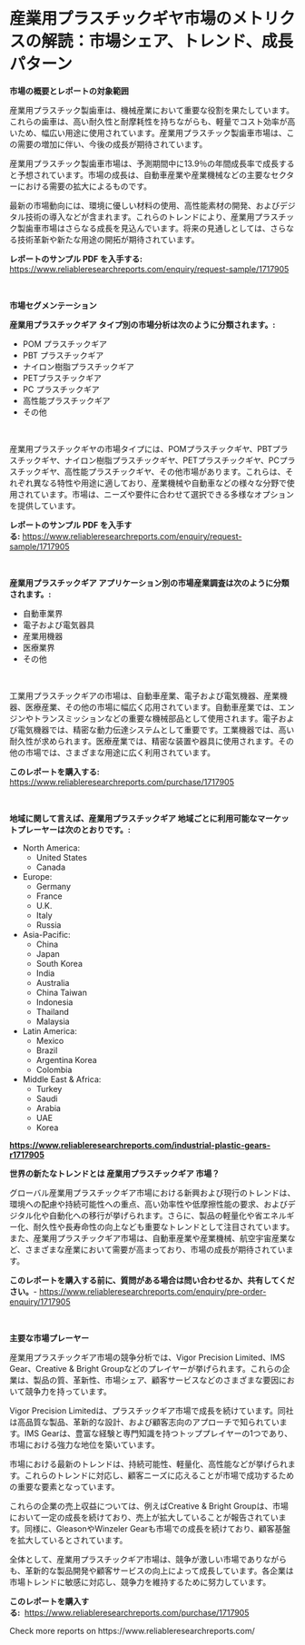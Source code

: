 <p><h1>産業用プラスチックギヤ市場のメトリクスの解読：市場シェア、トレンド、成長パターン</h1></p><p><strong>市場の概要とレポートの対象範囲</strong></p>
<p><p>産業用プラスチック製歯車は、機械産業において重要な役割を果たしています。これらの歯車は、高い耐久性と耐摩耗性を持ちながらも、軽量でコスト効率が高いため、幅広い用途に使用されています。産業用プラスチック製歯車市場は、この需要の増加に伴い、今後の成長が期待されています。</p><p>産業用プラスチック製歯車市場は、予測期間中に13.9％の年間成長率で成長すると予想されています。市場の成長は、自動車産業や産業機械などの主要なセクターにおける需要の拡大によるものです。</p><p>最新の市場動向には、環境に優しい材料の使用、高性能素材の開発、およびデジタル技術の導入などが含まれます。これらのトレンドにより、産業用プラスチック製歯車市場はさらなる成長を見込んでいます。将来の見通しとしては、さらなる技術革新や新たな用途の開拓が期待されています。</p></p>
<p><strong>レポートのサンプル PDF を入手する:</strong> <a href="https://www.reliableresearchreports.com/enquiry/request-sample/1717905">https://www.reliableresearchreports.com/enquiry/request-sample/1717905</a></p>
<p>&nbsp;</p>
<p><strong>市場セグメンテーション</strong></p>
<p><strong>産業用プラスチックギア タイプ別の市場分析は次のように分類されます。:</strong></p>
<p><ul><li>POM プラスチックギア</li><li>PBT プラスチックギア</li><li>ナイロン樹脂プラスチックギア</li><li>PETプラスチックギア</li><li>PC プラスチックギア</li><li>高性能プラスチックギア</li><li>その他</li></ul></p>
<p>&nbsp;</p>
<p><p>産業用プラスチックギヤの市場タイプには、POMプラスチックギヤ、PBTプラスチックギヤ、ナイロン樹脂プラスチックギヤ、PETプラスチックギヤ、PCプラスチックギヤ、高性能プラスチックギヤ、その他市場があります。これらは、それぞれ異なる特性や用途に適しており、産業機械や自動車などの様々な分野で使用されています。市場は、ニーズや要件に合わせて選択できる多様なオプションを提供しています。</p></p>
<p><strong>レポートのサンプル PDF を入手する:</strong>&nbsp;<a href="https://www.reliableresearchreports.com/enquiry/request-sample/1717905">https://www.reliableresearchreports.com/enquiry/request-sample/1717905</a></p>
<p>&nbsp;</p>
<p><strong> 産業用プラスチックギア アプリケーション別の市場産業調査は次のように分類されます。:</strong></p>
<p><ul><li>自動車業界</li><li>電子および電気器具</li><li>産業用機器</li><li>医療業界</li><li>その他</li></ul></p>
<p>&nbsp;</p>
<p><p>工業用プラスチックギアの市場は、自動車産業、電子および電気機器、産業機器、医療産業、その他の市場に幅広く応用されています。自動車産業では、エンジンやトランスミッションなどの重要な機械部品として使用されます。電子および電気機器では、精密な動力伝達システムとして重要です。工業機器では、高い耐久性が求められます。医療産業では、精密な装置や器具に使用されます。その他の市場では、さまざまな用途に広く利用されています。</p></p>
<p><strong>このレポートを購入する:</strong>&nbsp; <a href="https://www.reliableresearchreports.com/purchase/1717905">https://www.reliableresearchreports.com/purchase/1717905</a></p>
<p>&nbsp;</p>
<p><strong>地域に関して言えば、産業用プラスチックギア 地域ごとに利用可能なマーケットプレーヤーは次のとおりです。:</strong></p>
<p><ul>
    <li>
        North America:
        <ul>
            <li>United States</li>
            <li>Canada</li>
        </ul>
    </li>
    <li>
        Europe:
        <ul>
            <li>Germany</li>
            <li>France</li>
            <li>U.K.</li>
            <li>Italy</li>
            <li>Russia</li>
        </ul>
    </li>
    <li>
        Asia-Pacific:
        <ul>
            <li>China</li>
            <li>Japan</li>
            <li>South Korea</li>
            <li>India</li>
            <li>Australia</li>
            <li>China Taiwan</li>
            <li>Indonesia</li>
            <li>Thailand</li>
            <li>Malaysia</li>
        </ul>
    </li>
    <li>
        Latin America:
        <ul>
            <li>Mexico</li>
            <li>Brazil</li>
            <li>Argentina Korea</li>
            <li>Colombia</li>
        </ul>
    </li>
    <li>
        Middle East & Africa:
        <ul>
            <li>Turkey</li>
            <li>Saudi</li>
            <li>Arabia</li>
            <li>UAE</li>
            <li>Korea</li>
        </ul>
    </li>
    </ul></p>
<p><strong><a href="https://www.reliableresearchreports.com/industrial-plastic-gears-r1717905">https://www.reliableresearchreports.com/industrial-plastic-gears-r1717905</a></strong>&nbsp;</p>
<p><strong>世界の新たなトレンドとは 産業用プラスチックギア 市場？</strong></p>
<p><p>グローバル産業用プラスチックギア市場における新興および現行のトレンドは、環境への配慮や持続可能性への重点、高い効率性や低摩擦性能の要求、およびデジタル化や自動化への移行が挙げられます。さらに、製品の軽量化や省エネルギー化、耐久性や長寿命性の向上なども重要なトレンドとして注目されています。また、産業用プラスチックギア市場は、自動車産業や産業機械、航空宇宙産業など、さまざまな産業において需要が高まっており、市場の成長が期待されています。</p></p>
<p><strong>このレポートを購入する前に、質問がある場合は問い合わせるか、共有してください。</strong>- <a href="https://www.reliableresearchreports.com/enquiry/pre-order-enquiry/1717905">https://www.reliableresearchreports.com/enquiry/pre-order-enquiry/1717905</a></p>
<p>&nbsp;</p>
<p><strong>主要な市場プレーヤー</strong></p>
<p><p>産業用プラスチックギア市場の競争分析では、Vigor Precision Limited、IMS Gear、Creative & Bright Groupなどのプレイヤーが挙げられます。これらの企業は、製品の質、革新性、市場シェア、顧客サービスなどのさまざまな要因において競争力を持っています。</p><p>Vigor Precision Limitedは、プラスチックギア市場で成長を続けています。同社は高品質な製品、革新的な設計、および顧客志向のアプローチで知られています。IMS Gearは、豊富な経験と専門知識を持つトッププレイヤーの1つであり、市場における強力な地位を築いています。</p><p>市場における最新のトレンドは、持続可能性、軽量化、高性能などが挙げられます。これらのトレンドに対応し、顧客ニーズに応えることが市場で成功するための重要な要素となっています。</p><p>これらの企業の売上収益については、例えばCreative & Bright Groupは、市場において一定の成長を続けており、売上が拡大していることが報告されています。同様に、GleasonやWinzeler Gearも市場での成長を続けており、顧客基盤を拡大しているとされています。</p><p>全体として、産業用プラスチックギア市場は、競争が激しい市場でありながらも、革新的な製品開発や顧客サービスの向上によって成長しています。各企業は市場トレンドに敏感に対応し、競争力を維持するために努力しています。</p></p>
<p><strong>このレポートを購入する:</strong>&nbsp;&nbsp;<a href="https://www.reliableresearchreports.com/purchase/1717905">https://www.reliableresearchreports.com/purchase/1717905</a></p>
<p>Check more reports on https://www.reliableresearchreports.com/</p>